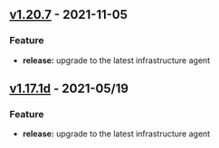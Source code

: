 <a name="v1.20.7"></a>
## [v1.20.7] - 2021-11-05
### Feature
- **release:** upgrade to the latest infrastructure agent

<a name="v1.17.1d"></a>
## [v1.17.1d] - 2021-05/19
### Feature
- **release:** upgrade to the latest infrastructure agent

[Unreleased]: https://github.com/newrelic/nri-bosh-release-windows/compare/v1.20.7...HEAD
[v1.20.7]: https://github.com/newrelic/nri-bosh-release-windows/compare/v1.17.1d...v1.20.7
[v1.17.1d]: https://github.com/newrelic/nri-bosh-release-windows/compare/1.17.1...v1.17.1d

